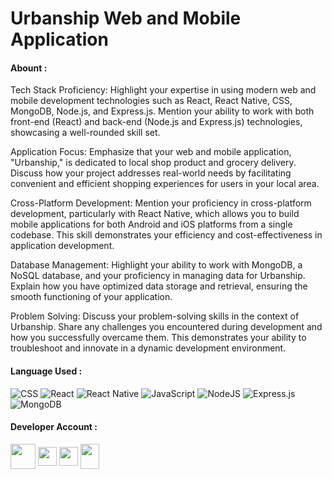  <h1> Urbanship Web and Mobile Application</h1>

<h4>Abount :</h4>
Tech Stack Proficiency: Highlight your expertise in using modern web and mobile development technologies such as React, React Native, CSS, MongoDB, Node.js, and Express.js. Mention your ability to work with both front-end (React) and back-end (Node.js and Express.js) technologies, showcasing a well-rounded skill set.

Application Focus: Emphasize that your web and mobile application, "Urbanship," is dedicated to local shop product and grocery delivery. Discuss how your project addresses real-world needs by facilitating convenient and efficient shopping experiences for users in your local area.

Cross-Platform Development: Mention your proficiency in cross-platform development, particularly with React Native, which allows you to build mobile applications for both Android and iOS platforms from a single codebase. This skill demonstrates your efficiency and cost-effectiveness in application development.

Database Management: Highlight your ability to work with MongoDB, a NoSQL database, and your proficiency in managing data for Urbanship. Explain how you have optimized data storage and retrieval, ensuring the smooth functioning of your application.

Problem Solving: Discuss your problem-solving skills in the context of Urbanship. Share any challenges you encountered during development and how you successfully overcame them. This demonstrates your ability to troubleshoot and innovate in a dynamic development environment. <br>
<h4>Language Used :</h4>

![CSS](https://img.shields.io/badge/CSS3-1572B6?logo=css3&logoColor=white) ![React](https://img.shields.io/badge/React_Native-20232A?logo=react&logoColor=61DAFB) ![React Native](https://img.shields.io/badge/React_Native-20232A?logo=react&logoColor=61DAFB) ![JavaScript](https://img.shields.io/badge/javascript-%23323330.svg?style=flat&logo=javascript&logoColor=%23F7DF1E) ![NodeJS](https://img.shields.io/badge/node.js-6DA55F?style=flat&logo=node.js&logoColor=white) ![Express.js](https://img.shields.io/badge/express.js-%23404d59.svg?style=flat&logo=express&logoColor=%2361DAFB) ![MongoDB](https://img.shields.io/badge/MongoDB-%234ea94b.svg?style=flat&logo=mongodb&logoColor=white)

<h4>Developer Account : </h4>
<div>
<a href="https://www.linkedin.com/in/hemanth-dhanamadhavan-39a2a31b5" target="blank"><img align="center" src="https://img.icons8.com/?size=512&id=13930&format=png" alt="" height="40" width="40" /></a>
<a href="https://github.com/hemanthd077" target="blank"><img align="center" src="https://raw.githubusercontent.com/rahuldkjain/github-profile-readme-generator/master/src/images/icons/Social/github.svg" alt="" height="30" width="30" /></a>
<a href="https://leetcode.com/HemanthD77/" target="blank"><img align="center" src="https://raw.githubusercontent.com/rahuldkjain/github-profile-readme-generator/master/src/images/icons/Social/leet-code.svg" alt="" height="30" width="30" /></a>
<a href="mailto:hemanthmadhavan77@gmail.com" target="blank"><img align="center" src="https://img.icons8.com/?size=512&id=P7UIlhbpWzZm&format=png" alt="" height="40" width="30" /></a>   
</div><br>
